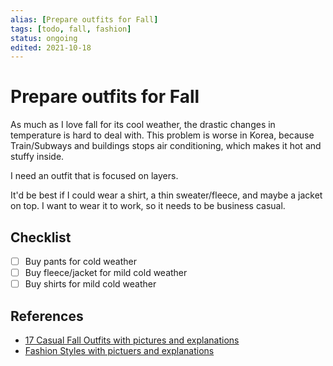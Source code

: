 ```yaml
---
alias: [Prepare outfits for Fall]
tags: [todo, fall, fashion]
status: ongoing
edited: 2021-10-18
---
```


# Prepare outfits for Fall
As much as I love fall for its cool weather, the drastic changes in temperature is hard to deal with.
This problem is worse in Korea, because Train/Subways and buildings stops air conditioning, which makes it hot and stuffy inside.

I need an outfit that is focused on layers.

It'd be best if I could wear a shirt, a thin sweater/fleece, and maybe a jacket on top.
I want to wear it to work, so it needs to be business casual.

## Checklist
- [ ] Buy pants for cold weather
- [ ] Buy fleece/jacket for mild cold weather
- [ ] Buy shirts for mild cold weather

## References
- [17 Casual Fall Outfits with pictures and explanations](https://www.outfittrends.com/fall-outfits-for-men-casual-fashion-ideas-this-fall/)
- [Fashion Styles with pictuers and explanations](https://my-brandable.com/en/blog/types-of-fashion-styles-with-pictures-b65.html)